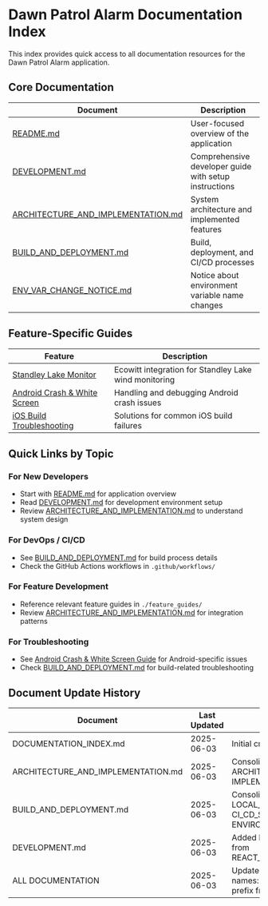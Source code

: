# Dawn Patrol Alarm Documentation Index

This index provides quick access to all documentation resources for the Dawn Patrol Alarm application.

## Core Documentation

| Document | Description |
|----------|-------------|
| [README.md](../README.md) | User-focused overview of the application |
| [DEVELOPMENT.md](./DEVELOPMENT.md) | Comprehensive developer guide with setup instructions |
| [ARCHITECTURE_AND_IMPLEMENTATION.md](./ARCHITECTURE_AND_IMPLEMENTATION.md) | System architecture and implemented features |
| [BUILD_AND_DEPLOYMENT.md](./BUILD_AND_DEPLOYMENT.md) | Build, deployment, and CI/CD processes |
| [ENV_VAR_CHANGE_NOTICE.md](./ENV_VAR_CHANGE_NOTICE.md) | Notice about environment variable name changes |

## Feature-Specific Guides

| Feature | Description |
|---------|-------------|
| [Standley Lake Monitor](./feature_guides/STANDLEY_LAKE_MONITOR.md) | Ecowitt integration for Standley Lake wind monitoring |
| [Android Crash & White Screen](./feature_guides/ANDROID_CRASH_AND_WHITE_SCREEN_GUIDE.md) | Handling and debugging Android crash issues |
| [iOS Build Troubleshooting](./feature_guides/IOS_BUILD_TROUBLESHOOTING.md) | Solutions for common iOS build failures |

## Quick Links by Topic

### For New Developers
- Start with [README.md](../README.md) for application overview
- Read [DEVELOPMENT.md](./DEVELOPMENT.md) for development environment setup
- Review [ARCHITECTURE_AND_IMPLEMENTATION.md](./ARCHITECTURE_AND_IMPLEMENTATION.md) to understand system design

### For DevOps / CI/CD
- See [BUILD_AND_DEPLOYMENT.md](./BUILD_AND_DEPLOYMENT.md) for build process details
- Check the GitHub Actions workflows in `.github/workflows/`

### For Feature Development
- Reference relevant feature guides in `./feature_guides/`
- Review [ARCHITECTURE_AND_IMPLEMENTATION.md](./ARCHITECTURE_AND_IMPLEMENTATION.md) for integration patterns

### For Troubleshooting
- See [Android Crash & White Screen Guide](./feature_guides/ANDROID_CRASH_AND_WHITE_SCREEN_GUIDE.md) for Android-specific issues
- Check [BUILD_AND_DEPLOYMENT.md](./BUILD_AND_DEPLOYMENT.md) for build-related troubleshooting

## Document Update History

| Document | Last Updated | Major Changes |
|----------|--------------|--------------|
| DOCUMENTATION_INDEX.md | 2025-06-03 | Initial creation |
| ARCHITECTURE_AND_IMPLEMENTATION.md | 2025-06-03 | Consolidated from ARCHITECTURE.md and IMPLEMENTATION_SUMMARY.md |
| BUILD_AND_DEPLOYMENT.md | 2025-06-03 | Consolidated from LOCAL_BUILD_INSTRUCTIONS.md, CI_CD_SECRETS_SETUP.md, and ENVIRONMENT_SETUP.md |
| DEVELOPMENT.md | 2025-06-03 | Added React Navigation v7 fixes from REACT_NAVIGATION_V7_FIXES.md |
| ALL DOCUMENTATION | 2025-06-03 | Updated environment variable names: removed `EXPO_PUBLIC_` prefix from Ecowitt variables |
